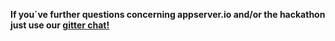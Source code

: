 <i class="fa fa-question-circle"></i> **If you´ve further questions concerning appserver.io and/or the hackathon just use our [gitter chat!](<{{ github_gitter }}>)**
